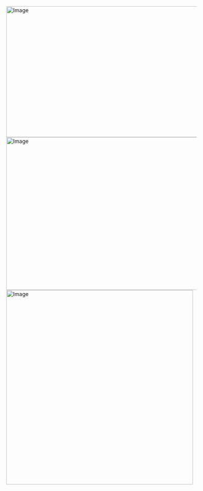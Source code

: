<img width="1011" height="346" alt="Image" src="https://github.com/user-attachments/assets/e75d06b3-b38b-4dcd-a830-b57512f64871" />

<img width="884" height="404" alt="Image" src="https://github.com/user-attachments/assets/83ffdc06-5ed9-46bf-b4e3-6b0582a67680" />

<img width="494" height="514" alt="Image" src="https://github.com/user-attachments/assets/da5d597b-e431-4376-94ce-2f9d62d5954c" />
